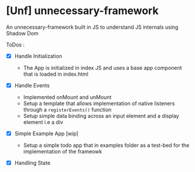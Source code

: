 # [Unf] unnecessary-framework
An unnecessary-framework built in JS to understand JS internals using Shadow Dom

ToDos :
- [x] Handle Initialization
   - The App is initialized in index JS and uses a base app component that is loaded in index.html 
  
- [x] Handle Events
  - Implemented onMount and unMount 
  - Setup a template that allows implementation of native listeners through a ``` registerEvents() ``` function
  - Setup simple data binding across an input element and a display element i.e a div
  
- [x] Simple Example App [wip]
  - Setup a simple todo app that in examples folder as a test-bed for the implementation of the frameowk
- [x] Handling State
  
